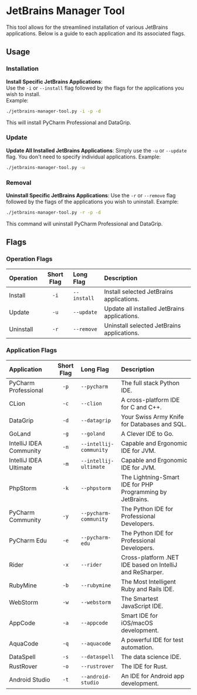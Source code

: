 # JetBrains Manager Tool

This tool allows for the streamlined installation of various JetBrains applications. Below is a guide to each application and its associated flags.

## Usage

### Installation

**Install Specific JetBrains Applications**:  
Use the `-i` or `--install` flag followed by the flags for the applications you wish to install.  
Example:  
   ```bash
   ./jetbrains-manager-tool.py -i -p -d
   ```
This will install PyCharm Professional and DataGrip.

### Update

**Update All Installed JetBrains Applications**:
Simply use the `-u` or `--update` flag. You don't need to specify individual applications.
Example:
   ```bash
   ./jetbrains-manager-tool.py -u
   ```

### Removal
**Uninstall Specific JetBrains Applications**:
Use the `-r` or `--remove` flag followed by the flags of the applications you wish to uninstall.
Example:
   ```bash
   ./jetbrains-manager-tool.py -r -p -d
   ```
This command will uninstall PyCharm Professional and DataGrip.

## Flags

### Operation Flags

| Operation                 | Short Flag | Long Flag                | Description                                               |
|:--------------------------|:----------:|:-------------------------|:----------------------------------------------------------|
| Install                   | `-i`       | `--install`              | Install selected JetBrains applications.                  |
| Update                    | `-u`       | `--update`               | Update all installed JetBrains applications.               |
| Uninstall                 | `-r`       | `--remove`               | Uninstall selected JetBrains applications.                |

### Application Flags

| Application             | Short Flag | Long Flag              | Description                                               |
|:------------------------|:----------:|:-----------------------|:----------------------------------------------------------|
| PyCharm Professional    |    `-p`    | `--pycharm`            | The full stack Python IDE.                                |
| CLion                   |    `-c`    | `--clion`              | A cross-platform IDE for C and C++.                       |
| DataGrip                |    `-d`    | `--datagrip`           | Your Swiss Army Knife for Databases and SQL.              |
| GoLand                  |    `-g`    | `--goland`             | A Clever IDE to Go.                                       |
| IntelliJ IDEA Community |    `-n`    | `--intellij-community` | Capable and Ergonomic IDE for JVM.                        |
| IntelliJ IDEA Ultimate  |    `-m`    | `--intellij-ultimate`  | Capable and Ergonomic IDE for JVM.                        |
| PhpStorm                |    `-k`    | `--phpstorm`           | The Lightning-Smart IDE for PHP Programming by JetBrains. |
| PyCharm Community       |    `-y`    | `--pycharm-community`  | The Python IDE for Professional Developers.               |
| PyCharm Edu             |    `-e`    | `--pycharm-edu`        | The Python IDE for Professional Developers.               |
| Rider                   |    `-x`    | `--rider`              | Cross-platform .NET IDE based on IntelliJ and ReSharper.  |
| RubyMine                |    `-b`    | `--rubymine`           | The Most Intelligent Ruby and Rails IDE.                  |
| WebStorm                |    `-w`    | `--webstorm`           | The Smartest JavaScript IDE.                              |
| AppCode                 |    `-a`    | `--appcode`            | Smart IDE for iOS/macOS development.                      |
| AquaCode                |    `-q`    | `--aquacode`           | A powerful IDE for test automation.                       |
| DataSpell               |    `-s`    | `--dataspell`          | The data science IDE.                                     |
| RustRover               |    `-o`    | `--rustrover`          | The IDE for Rust.                                         |
| Android Studio          |    `-t`    | `--android-studio`     | An IDE for Android app development.                       |
